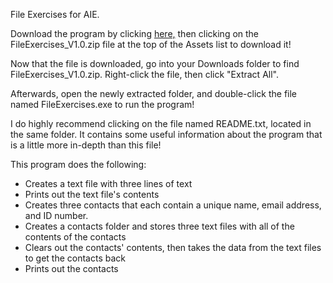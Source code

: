 File Exercises for AIE.

Download the program by clicking [here,](https://github.com/charlie-flynn/FileExercises/releases) then clicking on the FileExercises_V1.0.zip file at the top of the Assets list to download it!

Now that the file is downloaded, go into your Downloads folder to find FileExercises_V1.0.zip. Right-click the file, then click "Extract All".

Afterwards, open the newly extracted folder, and double-click the file named FileExercises.exe to run the program!

I do highly recommend clicking on the file named README.txt, located in the same folder. It contains some useful information about the program that is a little more in-depth than this file!

This program does the following:
- Creates a text file with three lines of text
- Prints out the text file's contents
- Creates three contacts that each contain a unique name, email address, and ID number.
- Creates a contacts folder and stores three text files with all of the contents of the contacts
- Clears out the contacts' contents, then takes the data from the text files to get the contacts back
- Prints out the contacts
